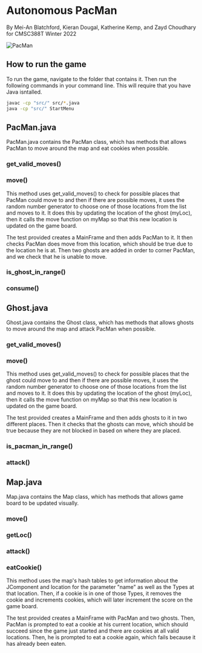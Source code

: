 # Autonomous PacMan
By Mei-An Blatchford, Kieran Dougal, Katherine Kemp, and Zayd Choudhary for CMSC388T Winter 2022

![PacMan](/pacman.png)

## How to run the game
To run the game, navigate to the folder that contains it. Then run the following commands in your command line. This will require that you have Java isntalled.
```bash
javac -cp "src/" src/*.java
java -cp "src/" StartMenu
```

## PacMan.java
PacMan.java contains the PacMan class, which has methods that allows PacMan to move around the map and eat cookies when possible.

### get_valid_moves()


### move()
This method uses get_valid_moves() to check for possible places that PacMan could move to and then if there are possible moves, it uses the random number generator to choose one of those locations from the list and moves to it. It does this by updating the location of the ghost (myLoc), then it calls the move function on myMap so that this new location is updated on the game board.

The test provided creates a MainFrame and then adds PacMan to it. It then checks PacMan does move from this location, which should be true due to the location he is at. Then two ghosts are added in order to corner PacMan, and we check that he is unable to move.

### is_ghost_in_range()


### consume()


## Ghost.java
Ghost.java contains the Ghost class, which has methods that allows ghosts to move around the map and attack PacMan when possible.

### get_valid_moves()


### move()
This method uses get_valid_moves() to check for possible places that the ghost could move to and then if there are possible moves, it uses the random number generator to choose one of those locations from the list and moves to it. It does this by updating the location of the ghost (myLoc), then it calls the move function on myMap so that this new location is updated on the game board.

The test provided creates a MainFrame and then adds ghosts to it in two different places. Then it checks that the ghosts can move, which should be true because they are not blocked in based on where they are placed.

### is_pacman_in_range()


### attack()


## Map.java
Map.java contains the Map class, which has methods that allows game board to be updated visually.

### move()


### getLoc()


### attack()


### eatCookie()
This method uses the map's hash tables to get information about the JComponent and location for the parameter "name" as well as the Types at that location. Then, if a cookie is in one of those Types, it removes the cookie and increments cookies, which will later increment the score on the game board.

The test provided creates a MainFrame with PacMan and two ghosts. Then, PacMan is prompted to eat a cookie at his current location, which should succeed since the game just started and there are cookies at all valid locations. Then, he is prompted to eat a cookie again, which fails because it has already been eaten.